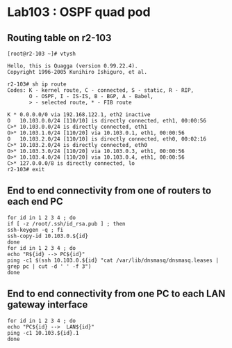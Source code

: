 # Lab103 : OSPF quad pod

## Routing table on r2-103

```
[root@r2-103 ~]# vtysh

Hello, this is Quagga (version 0.99.22.4).
Copyright 1996-2005 Kunihiro Ishiguro, et al.

r2-103# sh ip route
Codes: K - kernel route, C - connected, S - static, R - RIP,
       O - OSPF, I - IS-IS, B - BGP, A - Babel,
       > - selected route, * - FIB route

K * 0.0.0.0/0 via 192.168.122.1, eth2 inactive
O   10.103.0.0/24 [110/10] is directly connected, eth1, 00:00:56
C>* 10.103.0.0/24 is directly connected, eth1
O>* 10.103.1.0/24 [110/20] via 10.103.0.1, eth1, 00:00:56
O   10.103.2.0/24 [110/10] is directly connected, eth0, 00:02:16
C>* 10.103.2.0/24 is directly connected, eth0
O>* 10.103.3.0/24 [110/20] via 10.103.0.3, eth1, 00:00:56
O>* 10.103.4.0/24 [110/20] via 10.103.0.4, eth1, 00:00:56
C>* 127.0.0.0/8 is directly connected, lo
r2-103# exit
```


## End to end connectivity from one of routers to each end PC

```
for id in 1 2 3 4 ; do
if [ -z /root/.ssh/id_rsa.pub ] ; then
ssh-keygen -q ; fi
ssh-copy-id 10.103.0.${id}
done
for id in 1 2 3 4 ; do
echo "R${id} --> PC${id}"
ping -c1 $(ssh 10.103.0.${id} "cat /var/lib/dnsmasq/dnsmasq.leases | grep pc | cut -d ' ' -f 3")
done
```

## End to end connectivity from one PC to each LAN gateway interface

```
for id in 1 2 3 4 ; do
echo "PC${id} -->  LAN${id}"
ping -c1 10.103.${id}.1
done
```

